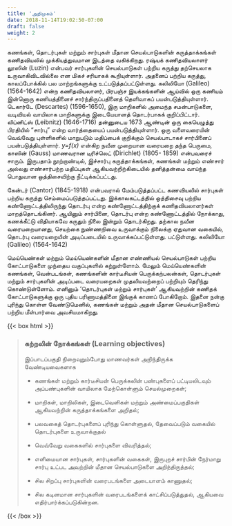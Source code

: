 ```yaml
---
title: 'அறிமுகம்'
date: 2018-11-14T19:02:50-07:00
draft: false
weight: 2
---
```







கணங்கள், தொடர்புகள் மற்றும் சார்புகள் மீதான செயல்பாடுகளின் கருத்தாக்கங்கள்
கணிதவியலில் முக்கியத்துவமான இடத்தை வகிக்கிறது. ரஷ்யக் கணிதவியலாளர் லூஸின் (Luzin)
என்பவர் சார்புகளின் செயல்பாடுகள் பற்றிய கருத்து தற்செயலாக உருவாகிவிடவில்லை என மிகச்
சரியாகக் கூறியுள்ளார். அதனைப் பற்றிய கருத்து, காலப்போக்கில் பல மாற்றங்களுக்கு
உட்படுத்தப்பட்டுள்ளது. கலிலியோ (Galileo) (1564-1642) என்ற கணிதவியலாளர், பிரபஞ்ச
இயக்கங்களின் ஆய்வில் ஒரு கணியம் இன்னொரு கணியத்தினைச் சார்ந்திருப்பதினைத்
தெளிவாகப் பயன்படுத்தியுள்ளார். டெகார்டே (Descartes) (1596-1650), இரு மாறிகளில் அமைந்த
சமன்பாடுகளை, வடிவியல் வாயிலாக மாறிகளுக்கு இடையேயானத் தொடர்பாகக் குறிப்பிட்டார்.
லிப்னிட்ஸ் (Leibnitz) (1646-1716) தன்னுடைய 1673 ஆண்டின் ஒரு கையெழுத்து பிரதியில் “சார்பு”
என்ற வார்த்தையைப் பயன்படுத்தியுள்ளார். ஒரு வளைவரையின் வெவ்வேறு புள்ளிகளில் மாறுபடும்
மதிப்பைக் குறிக்கும் செயல்பாடாகச் சார்பினைப் பயன்படுத்தியுள்ளார். *y=f(x)* என்கிற நவீன
முறையான வரையறை தந்த பெருமை, காஸின் (Gauss) மாணவரான டிரிச்லெட் (Dirichlet) (1805-
1859) என்பவரைச் சாரும். இருபதாம் நூற்றாண்டில், இச்சார்பு கருத்தாக்கங்கள், கணங்கள் மற்றும்
எண்சார் அல்லது எண்சார்பற்ற மதிப்புகள் ஆகியவற்றிற்கிடையில் தனித்தன்மை வாய்ந்த பொதுவான
ஒத்திசைவிற்கு நீட்டிக்கப்பட்டது.

கேன்டர் (Cantor) (1845-1918) என்பவரால் மேம்படுத்தப்பட்ட கணவியலில் சார்புகள் பற்றிய
கருத்து செம்மைப்படுத்தப்பட்டது. இக்காலகட்டத்தில் ஒத்திசைவு பற்றிய கண்ணோட்டத்திலிருந்து
தொடர்பு என்ற கண்ணோட்டத்திற்குக் கணிதவியலாளர்கள் மாறத்தொடங்கினர். ஆயினும்
சார்பினை, தொடர்பு என்ற கண்ணோட்டத்தில் நோக்காது, கணக்கீட்டு விதியாகவே கருதும் நிலை
இன்றும் தொடர்கிறது. தற்கால நவீன வரையறையானது, செயற்கை நுண்ணறிவை உருவாக்கும்
நிலைக்கு ஏதுவான வகையில், தொடர்பு வரையறையின் அடிப்படையில் உருவாக்கப்பட்டுள்ளது.
பட்டுள்ளது. கலிலியோ (Galileo) (1564-1642)


மெய்யெண்கள் மற்றும் மெய்யெண்களின் மீதான எண்ணியல்
செயல்பாடுகள் பற்றிய கோட்பாடுகளை முந்தைய வகுப்புகளில் கற்றுள்ளோம்.
மேலும் மெய்யெண்களின் கணங்கள், வென்படங்கள், கணங்களின்
கார்டீசியன் பெருக்கற்பலன்கள், தொடர்புகள் மற்றும் சார்புகளின் அடிப்படை
வரையறைகள் முதலியவற்றைப் பற்றியும் தெரிந்து கொண்டுள்ளோம்.
எனினும் ‘தொடர்புகள் மற்றும் சார்புகள்’ ஆகியவற்றின் கணிதக்
கோட்பாடுகளுக்கு ஒரு புதிய பரிணாமத்தினை இங்குக் காணப் போகிறோம்.
இதனை நன்கு புரிந்து கொள்ள வேண்டுமெனில், கணங்கள் மற்றும் அதன்
மீதான செயல்பாடுகளைப் பற்றிய மீள்பார்வை அவசியமாகிறது.

{{< box html >}}
>### கற்றலின் நோக்கங்கள் (Learning objectives)
>
>இப்பாடப்பகுதி நிறைவுறும்போது மாணவர்கள் அறிந்திருக்க வேண்டியவைகளாக
>
>- கணங்கள் மற்றும் கார்டீசியன் பெருக்கலின் பண்புகளைப் பட்டியலிடவும்
>அப்பண்புகளின் வாயிலாக மேற்கொள்ளும் செயல்முறைகள்;
>
>- மாறிகள், மாறிலிகள், இடைவெளிகள் மற்றும் அண்மைப்பகுதிகள் ஆகியவற்றின்
>கருத்தாக்கங்களை அறிதல்;
>- பலவகைத் தொடர்புகளைப் புரிந்து கொள்ளுதல், தேவைப்படும் வகையில் தொடர்புகளை
>உருவாக்குதல்
>
>- வெவ்வேறு வகைகளில் சார்புகளை விவரித்தல்;
>
>- எளிமையான சார்புகள், சார்புகளின் வகைகள், இருபுறச் சார்பின் நேர்மாறு சார்பு உட்பட
>அவற்றின் மீதான செயல்பாடுகளை அறிந்திருத்தல்;
>
>- சில சிறப்பு சார்புகளின் வரைபடங்களை அடையாளம் காணுதல்;
>
>- சில கடினமான சார்புகளின் வரைபடங்களைக் காட்சிப்படுத்துதல், ஆகியவை
>எதிர்பார்க்கப்படுகின்றன.
>

{{< /box >}}
